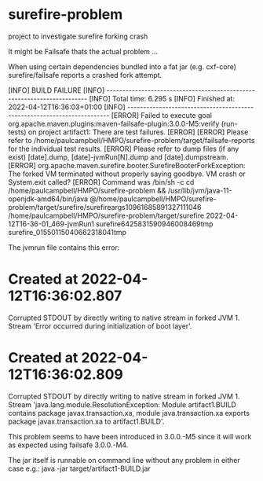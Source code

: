 # surefire-problem
project to investigate surefire forking crash

It might be Failsafe thats the actual problem ...

When using certain dependencies bundled into a fat jar (e.g. cxf-core) surefire/failsafe reports a crashed fork attempt.

[INFO] BUILD FAILURE
[INFO] ------------------------------------------------------------------------
[INFO] Total time:  6.295 s
[INFO] Finished at: 2022-04-12T16:36:03+01:00
[INFO] ------------------------------------------------------------------------
[ERROR] Failed to execute goal org.apache.maven.plugins:maven-failsafe-plugin:3.0.0-M5:verify (run-tests) on project artifact1: There are test failures.
[ERROR] 
[ERROR] Please refer to /home/paulcampbell/HMPO/surefire-problem/target/failsafe-reports for the individual test results.
[ERROR] Please refer to dump files (if any exist) [date].dump, [date]-jvmRun[N].dump and [date].dumpstream.
[ERROR] org.apache.maven.surefire.booter.SurefireBooterForkException: The forked VM terminated without properly saying goodbye. VM crash or System.exit called?
[ERROR] Command was /bin/sh -c cd /home/paulcampbell/HMPO/surefire-problem && /usr/lib/jvm/java-11-openjdk-amd64/bin/java @/home/paulcampbell/HMPO/surefire-problem/target/surefire/surefireargs10961685891327111046 /home/paulcampbell/HMPO/surefire-problem/target/surefire 2022-04-12T16-36-01_469-jvmRun1 surefire6425831590946008469tmp surefire_01550115040662318041tmp

The jvmrun file contains this error:
# Created at 2022-04-12T16:36:02.807
Corrupted STDOUT by directly writing to native stream in forked JVM 1. Stream 'Error occurred during initialization of boot layer'.

# Created at 2022-04-12T16:36:02.809
Corrupted STDOUT by directly writing to native stream in forked JVM 1. Stream 'java.lang.module.ResolutionException: Module artifact1.BUILD contains package javax.transaction.xa, module java.transaction.xa exports package javax.transaction.xa to artifact1.BUILD'.

This problem seems to have been introduced in 3.0.0.-M5 since it will work as expected using failsafe 3.0.0.-M4.

The jar itself is runnable on command line without any problem in either case e.g.: 
java -jar target/artifact1-BUILD.jar

